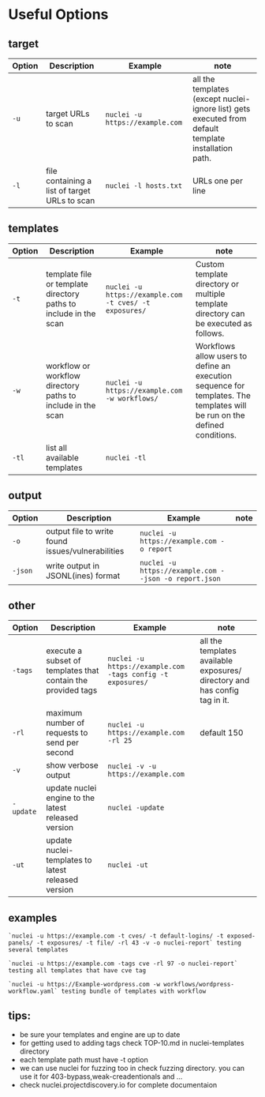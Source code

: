 # Useful Options



## target
| Option  | Description | Example |note|
| ------------- | ------------- | -------------- | ----------------- |
| `-u`  | target URLs to scan  |`nuclei -u https://example.com`|all the templates (except nuclei-ignore list) gets executed from default template installation path.|
| `-l`  |  file containing a list of target URLs to scan  |`nuclei -l hosts.txt`|URLs one per line|

## templates

| Option  | Description | Example |note|
| ------------- | ------------- | -------------- | ----------------- |
| `-t`  | template file or template directory paths to include in the scan  |`nuclei -u https://example.com -t cves/ -t exposures/`|Custom template directory or multiple template directory can be executed as follows.|
| `-w`  |   workflow or workflow directory paths to include in the scan  |`nuclei -u https://example.com -w workflows/`|Workflows allow users to define an execution sequence for templates. The templates will be run on the defined conditions.|
 `-tl`  |   list all available templates  |`nuclei -tl`||


## output

| Option  | Description | Example |note|
| ------------- | ------------- | -------------- | ----------------- |
| `-o`  | output file to write found issues/vulnerabilities  |`nuclei -u https://example.com -o report`||
| `-json`  |   write output in JSONL(ines) format  |`nuclei -u https://example.com --json -o report.json`||

## other

| Option  | Description | Example |note|
| ------------- | ------------- | -------------- | ----------------- |
| `-tags`  | execute a subset of templates that contain the provided tags  |`nuclei -u https://example.com -tags config -t exposures/`|all the templates available exposures/ directory and has config tag in it.|
| `-rl`  |   maximum number of requests to send per second  |`nuclei -u https://example.com -rl 25`|default 150|
|`-v`  |    show verbose output  |`nuclei -v -u https://example.com `||
| `-update`  | update nuclei engine to the latest released version  |`nuclei -update`||
| `-ut`  | update nuclei-templates to latest released version  |`nuclei -ut`||


## examples

```
`nuclei -u https://example.com -t cves/ -t default-logins/ -t exposed-panels/ -t exposures/ -t file/ -rl 43 -v -o nuclei-report` testing several templates

`nuclei -u https://example.com -tags cve -rl 97 -o nuclei-report` testing all templates that have cve tag

`nuclei -u https://Example-wordpress.com -w workflows/wordpress-workflow.yaml` testing bundle of templates with workflow
```


## tips: 
- be sure your templates and engine are up to date
- for getting used to adding tags check TOP-10.md in nuclei-templates directory
- each template path must have -t option
- we can use nuclei for fuzzing too in check fuzzing directory. you can use it for 403-bypass,weak-creadentionals and ... 
- check nuclei.projectdiscovery.io for complete documentaion




